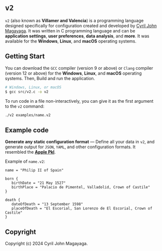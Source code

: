 # `v2`

`v2` (also known as **Villamer and Valencia**) is a programming language designed specifically for configuration created and developed by [Cyril John Magayaga](https://github.com/magayaga). It was written in C programming language and can be **application settings**, **user preferences**, **data analysis**, and **more**. It was available for the **Windows**, **Linux**, and **macOS** operating systems.

## Getting Start
You can download the `GCC` compiler (version 9 or above) or `Clang` compiler (version 12 or above) for the **Windows**, **Linux**, and **macOS** operating systems. Then, Build and run the application. 

```bash
# Windows, Linux, or macOS
$ gcc src/v2.c -o v2
```

To run code in a file non-interactively, you can give it as the first argument to the `v2` command:

```bash
./v2 examples/name.v2
```

## Example code

**Generate any static configuration format** — Define all your data in `v2`, and generate output for `JSON`, `YAML`, and other configuration formats. It resembled the [**Apple Pkl**](https://pkl-lang.org).

Example of `name.v2`:
```
name = "Philip II of Spain"

born {
   birthDate = "21 May 1527"
   birthPlace = "Palacio de Pimentel, Valladolid, Crown of Castile"
}

death {
   dateOfDeath = "13 September 1598"
   placeOfDeath = "El Escorial, San Lorenzo de El Escorial, Crown of Castile"
}
```

## Copyright

Copyright (c) 2024 Cyril John Magayaga.
